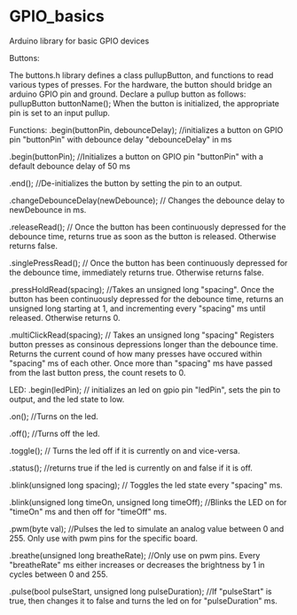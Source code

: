 # GPIO_basics
Arduino library for basic GPIO devices

Buttons:

The buttons.h library defines a class pullupButton, and functions to read various types of presses. For the hardware, the button should bridge an arduino GPIO pin and ground. 
Declare a pullup button as follows: pullupButton buttonName(); When the button is initialized, the appropriate pin is set to an input pullup.

Functions:
.begin(buttonPin, debounceDelay); //initializes a button on GPIO pin "buttonPin" with debounce delay "debounceDelay" in ms

.begin(buttonPin); //Initializes a button on GPIO pin "buttonPin" with a default debounce delay of 50 ms

.end(); //De-initializes the button by setting the pin to an output.

.changeDebounceDelay(newDebounce); // Changes the debounce delay to newDebounce in ms.

.releaseRead(); // Once the button has been continuously depressed for the debounce time, returns true as soon as the button is released. Otherwise returns false.

.singlePressRead(); // Once the button has been continuously depressed for the debounce time, immediately returns true. Otherwise returns false.

.pressHoldRead(spacing); //Takes an unsigned long "spacing". Once the button has been continuously depressed for the debounce time, returns an unsigned long starting at 1, and incrementing every "spacing" ms until released. Otherwise returns 0.

.multiClickRead(spacing); // Takes an unsigned long "spacing" Registers button presses as consinous depressions longer than the debounce time. Returns the current cound of how many presses have occured within "spacing" ms of each other. Once more than "spacing" ms have passed from the last button press, the count resets to 0.








LED:
.begin(ledPin); // initializes an led on gpio pin "ledPin", sets the pin to output, and the led state to low. 

.on(); //Turns on the led.

.off(); //Turns off the led.

.toggle(); // Turns the led off if it is currently on and vice-versa.

.status(); //returns true if the led is currently on and false if it is off.

.blink(unsigned long spacing); // Toggles the led state every "spacing" ms.

.blink(unsigned long timeOn, unsigned long timeOff); //Blinks the LED on for "timeOn" ms and then off for "timeOff" ms.

.pwm(byte val); //Pulses the led to simulate an analog value between 0 and 255. Only use with pwm pins for the specific board. 

.breathe(unsigned long breatheRate); //Only use on pwm pins. Every "breatheRate" ms either increases or decreases the brightness by 1 in cycles between 0 and 255.

.pulse(bool pulseStart, unsigned long pulseDuration); //If "pulseStart" is true, then changes it to false and turns the led on for "pulseDuration" ms. 
    

















